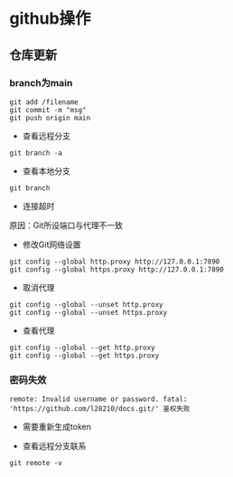 # github操作

## 仓库更新

### branch为main

```
git add /filename
git commit -m "msg"
git push origin main
```

- 查看远程分支

```
git branch -a
```

- 查看本地分支

```
git branch
```

- 连接超时

原因：Git所设端口与代理不一致

- 修改Git网络设置

```
git config --global http.proxy http://127.0.0.1:7890 
git config --global https.proxy http://127.0.0.1:7890
```

- 取消代理
```
git config --global --unset http.proxy
git config --global --unset https.proxy
```

- 查看代理

```
git config --global --get http.proxy
git config --global --get https.proxy
```

### 密码失效
```
remote: Invalid username or password. fatal: 'https://github.com/l28210/docs.git/' 鉴权失败
```
- 需要重新生成token

- 查看远程分支联系
```
git remote -v
```


